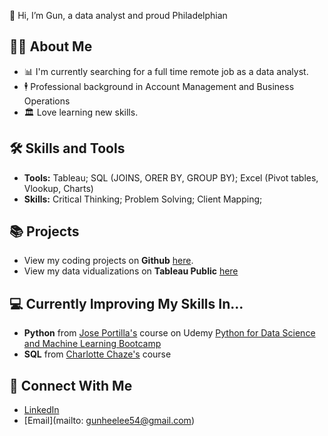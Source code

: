 👋 Hi, I’m Gun, a data analyst and proud Philadelphian

## :raising_hand_man: About Me
- :bar_chart: I'm currently searching for a full time remote job as a data analyst. 
- :business_suit_levitating: Professional background in Account Management and Business Operations 
- :classical_building: Love learning new skills.

## :hammer_and_wrench: Skills and Tools
- **Tools:** Tableau; SQL (JOINS, ORER BY, GROUP BY); Excel (Pivot tables, Vlookup, Charts)
- **Skills:** Critical Thinking; Problem Solving; Client Mapping; 

## :books: Projects 
- View my coding projects on **Github** [here](https://github.com/gunheelee54?tab=repositories).
- View my data vidualizations on **Tableau Public** [here](https://public.tableau.com/app/profile/gunheelee)

## :computer: Currently Improving My Skills In...
- **Python** from [Jose Portilla's](https://www.udemy.com/user/joseportilla/) course on Udemy [Python for Data Science and Machine Learning Bootcamp](https://www.udemy.com/course/python-for-data-science-and-machine-learning-bootcamp/)
- **SQL** from [Charlotte Chaze's](https://www.howtobreakintotech.com/p/break-into-tech-charlotte-chaze-courses) course

## :electric_plug: Connect With Me
- [LinkedIn](https://www.linkedin.com/in/gunheelee54/)
- [Email](mailto: gunheelee54@gmail.com)
